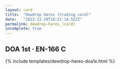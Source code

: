 ```yaml
---
layout: card
title:  "Dewdrop Hares (trading card)"
date:   "2022-12-29T10:21:14.522Z"
permalink: dewdrop-hares_(card)
incomplete: true
---
```


## DOA 1st &middot; EN-166 C

{% include templates/dewdrop-hares-doa1e.html %}
